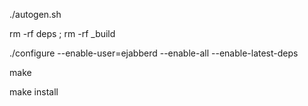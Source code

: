 ./autogen.sh

rm -rf deps ; rm -rf _build

./configure --enable-user=ejabberd --enable-all --enable-latest-deps

make

make install